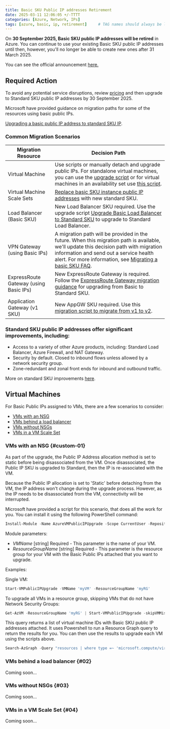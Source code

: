 ```yaml
---
title: Basic SKU Public IP addresses Retirement
date: 2025-03-11 12:06:05 +/-TTTT
categories: [Azure, Network, IPs]
tags: [azure, basic, ip, retirement]     # TAG names should always be lowercase
---
```


On **30 September 2025, Basic SKU public IP addresses will be retired** in Azure. You can continue to use your existing Basic SKU public IP addresses until then, however, you'll no longer be able to create new ones after 31 March 2025.

You can see the official announcement <a href="https://azure.microsoft.com/en-gb/updates?id=upgrade-to-standard-sku-public-ip-addresses-in-azure-by-30-september-2025-basic-sku-will-be-retired" target="_blank">here.</a>

## Required Action

To avoid any potential service disruptions, review <a href="https://azure.microsoft.com/en-gb/pricing/details/ip-addresses" target="_blank">pricing</a> and then upgrade to Standard SKU public IP addresses by 30 September 2025.

Microsoft have provided guidance on migration paths for some of the resources using basic public IPs.

<a href="https://learn.microsoft.com/en-gb/azure/virtual-network/ip-services/public-ip-basic-upgrade-guidance" target="_blank">Upgrading a basic public IP address to standard SKU IP</a>.

### Common Migration Scenarios

| Migration Resource  | Decision Path |
| ------------------- |-------------- |
| Virtual Machine | Use scripts or manually detach and upgrade public IPs. For standalone virtual machines, you can use the <a href="https://learn.microsoft.com/en-gb/azure/virtual-network/ip-services/public-ip-upgrade-vm?tabs=azure-cli" target="_blank">upgrade script</a> or for virtual machines in an availability set use <a href="https://learn.microsoft.com/en-gb/azure/virtual-network/ip-services/public-ip-upgrade-availability-set">this script</a>. |
| Virtual Machine Scale Sets | <a href="https://learn.microsoft.com/en-us/azure/virtual-machine-scale-sets/virtual-machine-scale-sets-networking?tabs=portal1#public-ipv4-per-virtual-machine">Replace basic SKU instance public IP addresses</a> with new standard SKU. |
| Load Balancer (Basic SKU) | New Load Balancer SKU required. Use the upgrade script <a href="https://learn.microsoft.com/en-gb/azure/load-balancer/upgrade-basic-standard-with-powershell">Upgrade Basic Load Balancer to Standard SKU</a> to upgrade to Standard Load Balancer. |
| VPN Gateway (using Basic IPs) | A migration path will be provided in the future. When this migration path is available, we'll update this decision path with migration information and send out a service health alert. For more information, see <a href="https://learn.microsoft.com/en-gb/azure/vpn-gateway/vpn-gateway-vpn-faq#migrating-a-basic-sku-public-ip-address-to-standard-sku">Migrating a basic SKU FAQ</a>. |
| ExpressRoute Gateway (using Basic IPs) | New ExpressRoute Gateway is required. Follow the <a href="https://learn.microsoft.com/en-gb/azure/expressroute/gateway-migration">ExpressRoute Gateway migration guidance</a> for upgrading from Basic to Standard SKU. |
| Application Gateway (v1 SKU) | New AppGW SKU required. Use this <a href="https://learn.microsoft.com/en-gb/azure/application-gateway/migrate-v1-v2">migration script to migrate from v1 to v2</a>.|


### Standard SKU public IP addresses offer significant improvements, including:

- Access to a variety of other Azure products, including: Standard Load Balancer, Azure Firewall, and NAT Gateway.
- Security by default. Closed to inbound flows unless allowed by a network security group.
- Zone-redundant and zonal front ends for inbound and outbound traffic.

More on standard SKU improvements <a href="https://learn.microsoft.com/en-gb/azure/virtual-network/ip-services/public-ip-addresses#sku" target="_blank">here</a>.

## Virtual Machines

For Basic Public IPs assigned to VMs, there are a few scenarios to consider:

- [VMs with an NSG](#custom-01)
- [VMs behind a load balancer](#02)
- [VMs without NSGs](#03)
- [VMs in a VM Scale Set](#04)

### VMs with an NSG {#custom-01}

As part of the upgrade, the Public IP Address allocation method is set to static before being disassociated from the VM. Once disassociated, the Public IP SKU is upgraded to Standard, then the IP is re-associated with the VM.

Because the Public IP allocation is set to 'Static' before detaching from the VM, the IP address won't change during the upgrade process. However, as the IP needs to be disassociated from the VM, connectivity will be interrupted.

Microsoft have provided a script for this scenario, that does all the work for you. You can install it using the following PowerShell command:

```powershell
Install-Module -Name AzureVMPublicIPUpgrade -Scope CurrentUser -Repository PSGallery -Force
```

Module parameters:

- *VMName* [string] Required - This parameter is the name of your VM.
- *ResourceGroupName* [string] Required - This parameter is the resource group for your VM with the Basic Public IPs attached that you want to upgrade.

Examples:

Single VM:
```powershell
Start-VMPublicIPUpgrade -VMName 'myVM' -ResourceGroupName 'myRG'
```
To upgrade all VMs in a resource group, skipping VMs that do not have Network Security Groups:
```powershell
Get-AzVM -ResourceGroupName 'myRG' | Start-VMPublicIPUpgrade -skipVMMissingNSG
```

This query returns a list of virtual machine IDs with Basic SKU public IP addresses attached. It uses Powershell to run a Resource Graph query to return the results for you. You can then use the results to upgrade each VM using the scripts above.

```powershell
Search-AzGraph -Query "resources | where type =~ 'microsoft.compute/virtualmachines' | project vmId = tolower(id), vmNics = properties.networkProfile.networkInterfaces | join (resources | where type =~ 'microsoft.network/networkinterfaces' | project nicVMId = tolower(tostring(properties.virtualMachine.id)), allVMNicID = tolower(id), nicIPConfigs = properties.ipConfigurations) on `$left.vmId == `$right.nicVMId | join ( resources | where type =~ 'microsoft.network/publicipaddresses' and isnotnull(properties.ipConfiguration.id) | where sku.name == 'Basic' | project pipId = id, pipSku = sku.name, pipAssociatedNicId = tolower(tostring(split(properties.ipConfiguration.id, '/ipConfigurations/')[0]))) on `$left.allVMNicID == `$right.pipAssociatedNicId | project vmId, pipId, pipSku"
```

### VMs behind a load balancer {#02}

Coming soon...

### VMs without NSGs {#03}

Coming soon...

### VMs in a VM Scale Set {#04}

Coming soon...